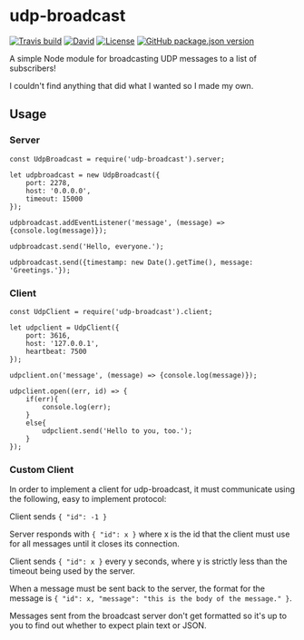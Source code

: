 # udp-broadcast

[![Travis build](https://img.shields.io/travis/CorySanin/udp-broadcast)](https://travis-ci.org/CorySanin/udp-broadcast) 
[![David](https://img.shields.io/david/dev/CorySanin/udp-broadcast)](https://david-dm.org/CorySanin/udp-broadcast?type=dev)
[![License](https://img.shields.io/github/license/CorySanin/udp-broadcast)](https://github.com/CorySanin/udp-broadcast/blob/master/LICENSE)
[![GitHub package.json version](https://img.shields.io/github/package-json/v/CorySanin/udp-broadcast)](https://github.com/CorySanin/udp-broadcast/blob/master/package.json)

A simple Node module for broadcasting UDP messages to a list of subscribers!

I couldn't find anything that did what I wanted so I made my own.

## Usage
### Server

```
const UdpBroadcast = require('udp-broadcast').server;

let udpbroadcast = new UdpBroadcast({
    port: 2278,
    host: '0.0.0.0',
    timeout: 15000
});

udpbroadcast.addEventListener('message', (message) => {console.log(message)});

udpbroadcast.send('Hello, everyone.');

udpbroadcast.send({timestamp: new Date().getTime(), message: 'Greetings.'});
```

### Client

```
const UdpClient = require('udp-broadcast').client;

let udpclient = UdpClient({
    port: 3616,
    host: '127.0.0.1',
    heartbeat: 7500‬
});

udpclient.on('message', (message) => {console.log(message)});

udpclient.open((err, id) => {
    if(err){
        console.log(err);
    }
    else{
        udpclient.send('Hello to you, too.');
    }
});
```

### Custom Client

In order to implement a client for udp-broadcast, it must communicate using the following, easy to implement protocol:

Client sends `{ "id": -1 }`

Server responds with `{ "id": x }` where x is the id that the client must use for all messages until it closes its connection.

Client sends `{ "id": x }` every y seconds, where y is strictly less than the timeout being used by the server.

When a message must be sent back to the server, the format for the message is `{ "id": x, "message": "this is the body of the message." }`.

Messages sent from the broadcast server don't get formatted so it's up to you to find out whether to expect plain text or JSON.
